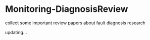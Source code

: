 # Monitoring-DiagnosisReview
collect some important review papers about fault diagnosis research

updating...
